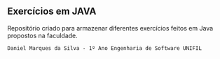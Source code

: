 ## Exercícios em JAVA

Repositório criado para armazenar diferentes exercícios feitos em Java propostos na faculdade.

`Daniel Marques da Silva - 1º Ano Engenharia de Software UNIFIL`
